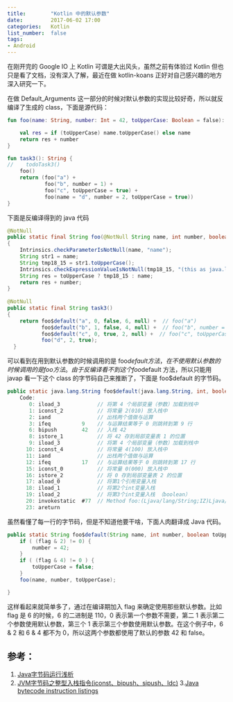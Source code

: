 ```yaml
---
title:        "Kotlin 中的默认参数"
date:         2017-06-02 17:00
categories:   Kotlin
list_number:  false
tags:
- Android
---
```


在刚开完的 Google IO 上 Kotlin 可谓是大出风头，虽然之前有体验过 Kotlin 但也只是看了文档，没有深入了解，最近在做 kotlin-koans 正好对自己感兴趣的地方深入研究一下。

<!--more-->

在做 Default_Arguments 这一部分的时候对默认参数的实现比较好奇，所以就反编译了生成的 class，下面是源代码：

```kotlin
fun foo(name: String, number: Int = 42, toUpperCase: Boolean = false): String {

    val res = if (toUpperCase) name.toUpperCase() else name
    return res + number
}

fun task3(): String {
//    todoTask3()
    foo()
    return (foo("a") +
            foo("b", number = 1) +
            foo("c", toUpperCase = true) +
            foo(name = "d", number = 2, toUpperCase = true))
}
```

下面是反编译得到的 java 代码

```java
@NotNull
public static final String foo(@NotNull String name, int number, boolean toUpperCase)
{
    Intrinsics.checkParameterIsNotNull(name, "name");
    String str1 = name;
    String tmp18_15 = str1.toUpperCase();
    Intrinsics.checkExpressionValueIsNotNull(tmp18_15, "(this as java.lang.String).toUpperCase()");
    String res = toUpperCase ? tmp18_15 : name;
    return res + number;
}
  
@NotNull
public static final String task3()
{
    return foo$default("a", 0, false, 6, null) +  // foo("a")
           foo$default("b", 1, false, 4, null) +  // foo("b", number = 1)
           foo$default("c", 0, true, 2, null) +  // foo("c", toUpperCase = true)
           foo("d", 2, true);
  }
```

可以看到在用到默认参数的时候调用的是 foo$default 方法，在不使用默认参数的时候调用的是 foo 方法。由于反编译看不到这个 foo$default 方法，所以只能用 javap 看一下这个 class 的字节码自己来推断了，下面是 foo$default 的字节码。

```java
public static java.lang.String foo$default(java.lang.String, int, boolean, int, java.lang.Object);
    Code:
       0: iload_3            // 将第 4 个局部变量（参数）加载到栈中
       1: iconst_2           // 将常量 2(010) 放入栈中
       2: iand               // 出栈两个值做与运算
       3: ifeq          9    // 与运算结果等于 0 则跳转到第 9 行
       6: bipush        42   // 入栈 42
       8: istore_1           // 将 42 存到局部变量表 1 的位置
       9: iload_3            // 将第 4 个局部变量（参数）加载到栈中
      10: iconst_4           // 将常量 4(100) 放入栈中
      11: iand               // 出栈两个值做与运算
      12: ifeq          17   // 与运算结果等于 0 则跳转到第 17 行
      15: iconst_0           // 将常量 0(000) 放入栈中
      16: istore_2           // 将 0 存到局部变量表 2 的位置
      17: aload_0            // 将第1个引用变量入栈
      18: iload_1            // 将第2个int变量入栈
      19: iload_2            // 将第3个int变量入栈 （boolean）
      20: invokestatic  #77  // Method foo:(Ljava/lang/String;IZ)Ljava/lang/String;
      23: areturn
```

虽然看懂了每一行的字节码，但是不知道他要干啥，下面人肉翻译成 Java 代码。

```java
public static String foo$default(String name, int number, boolean toUpperCase, int flag, Object obj){
    if ( (flag & 2) != 0) {
        number = 42;
    }
    if ( (flag & 4) != 0 ) {
        toUpperCase = false;
    }
    foo(name, number, toUpperCase);

}
```
这样看起来就简单多了，通过在编译期加入 flag 来确定使用那些默认参数。比如 flag 是 6 的时候，6 的二进制是 110，0 表示第一个参数不需要，第二 1 表示第二个参数使用默认参数，第三个 1 表示第三个参数使用默认参数。在这个例子中，6 & 2 和 6 & 4 都不为 0，所以这两个参数都使用了默认的参数 42 和 false。


## 参考：
1. [Java字节码运行浅析](http://it.deepinmind.com/jvm/2014/04/03/java-code-to-byte-code.html)
2. [JVM字节码之整型入栈指令(iconst、bipush、sipush、ldc)](http://www.linmuxi.com/2016/02/25/jvm-int-pushstack-01/)
3.[Java bytecode instruction listings](https://en.wikipedia.org/wiki/Java_bytecode_instruction_listings)